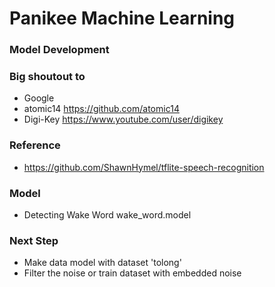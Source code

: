 # Panikee Machine Learning 
### Model Development

### Big shoutout to
- Google 
- atomic14 https://github.com/atomic14
- Digi-Key https://www.youtube.com/user/digikey


### Reference
- https://github.com/ShawnHymel/tflite-speech-recognition

### Model
- Detecting Wake Word
  wake_word.model

### Next Step
- Make data model with dataset 'tolong'
- Filter the noise or train dataset with embedded noise
